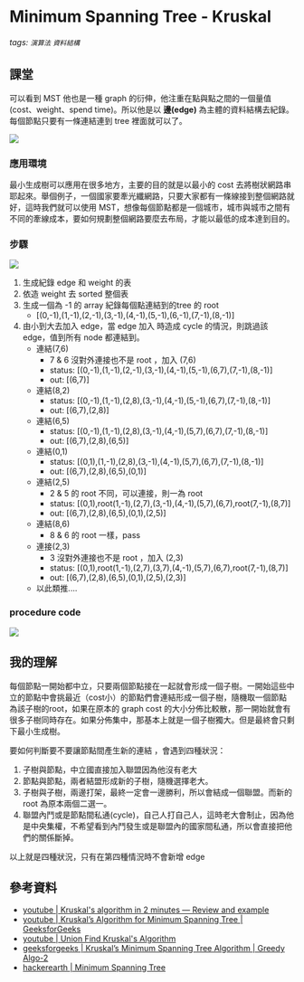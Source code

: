 # Minimum Spanning Tree - Kruskal
###### tags: `演算法` `資料結構`

## 課堂
可以看到 MST 他也是一種 graph 的衍伸，他注重在點與點之間的一個量值(cost、weight、spend time)。所以他是以 **邊(edge)** 為主體的資料結構去紀錄。每個節點只要有一條連結連到 tree 裡面就可以了。

![](https://i.imgur.com/V2FHxJF.png)

### 應用環境
最小生成樹可以應用在很多地方，主要的目的就是以最小的 cost 去將樹狀網路串耶起來。舉個例子，一個國家要牽光纖網路，只要大家都有一條線接到整個網路就好，這時我們就可以使用 MST，想像每個節點都是一個城市，城市與城市之間有不同的牽線成本，要如何規劃整個網路要麼去布局，才能以最低的成本達到目的。

### 步驟
![](https://i.imgur.com/szk1jSN.png)

1. 生成紀錄 edge 和 weight 的表
2. 依造 weight 去 sorted 整個表
3. 生成一個為 -1 的 array 紀錄每個點連結到的tree 的 root 
    - [(0,-1),(1,-1),(2,-1),(3,-1),(4,-1),(5,-1),(6,-1),(7,-1),(8,-1)]
5. 由小到大去加入 edge，當 edge 加入 時造成 cycle 的情況，則跳過該 edge，值到所有 node 都連結到。
    - 連結(7,6) 
        - 7 & 6 沒對外連接也不是 root ，加入 (7,6)
        - status: [(0,-1),(1,-1),(2,-1),(3,-1),(4,-1),(5,-1),(6,7),(7,-1),(8,-1)]
        - out: [(6,7)]
    - 連結(8,2)
        - status: [(0,-1),(1,-1),(2,8),(3,-1),(4,-1),(5,-1),(6,7),(7,-1),(8,-1)]
        - out: [(6,7),(2,8)]
    - 連結(6,5)
        - status: [(0,-1),(1,-1),(2,8),(3,-1),(4,-1),(5,7),(6,7),(7,-1),(8,-1)]
        - out: [(6,7),(2,8),(6,5)]
    - 連結(0,1)
        - status: [(0,1),(1,-1),(2,8),(3,-1),(4,-1),(5,7),(6,7),(7,-1),(8,-1)]
        - out: [(6,7),(2,8),(6,5),(0,1)]
    - 連結(2,5)
        - 2 & 5 的 root 不同，可以連接，則一為 root
        - status: [(0,1),root(1,-1),(2,7),(3,-1),(4,-1),(5,7),(6,7),root(7,-1),(8,7)]
        - out: [(6,7),(2,8),(6,5),(0,1),(2,5)]
    - 連結(8,6)
        - 8 & 6 的 root 一樣，pass
    - 連接(2,3)
        - 3 沒對外連接也不是 root ，加入 (2,3)
        - status: [(0,1),root(1,-1),(2,7),(3,7),(4,-1),(5,7),(6,7),root(7,-1),(8,7)]
        - out: [(6,7),(2,8),(6,5),(0,1),(2,5),(2,3)]
    - 以此類推....

### procedure code
![](https://i.imgur.com/JTesz8p.png)


## 我的理解
每個節點一開始都中立，只要兩個節點接在一起就會形成一個子樹。一開始這些中立的節點中會挑最近（cost小）的節點們會連結形成一個子樹，隨機取一個節點為該子樹的root，如果在原本的 graph cost 的大小分佈比較散，那一開始就會有很多子樹同時存在。如果分佈集中，那基本上就是一個子樹獨大。但是最終會只剩下最小生成樹。

要如何判斷要不要讓節點間產生新的連結 ，會遇到四種狀況：

1. 子樹與節點，中立國直接加入聯盟因為他沒有老大
2. 節點與節點，兩者結盟形成新的子樹，隨機選擇老大。
3. 子樹與子樹，兩邊打架，最終一定會一邊勝利，所以會結成一個聯盟。而新的 root 為原本兩個二選一。
4. 聯盟內鬥或是節點間私通(cycle)，自己人打自己人，這時老大會制止，因為他是中央集權，不希望看到內鬥發生或是聯盟內的國家間私通，所以會直接把他們的關係斷掉。

以上就是四種狀況，只有在第四種情況時不會新增 edge

## 參考資料
- [youtube | Kruskal's algorithm in 2 minutes — Review and example](https://youtu.be/71UQH7Pr9kU)
- [youtube | Kruskal’s Algorithm for Minimum Spanning Tree | GeeksforGeeks](https://www.youtube.com/watch?v=3rrNH_AizMA)
- [youtube | Union Find Kruskal's Algorithm](https://www.youtube.com/watch?v=JZBQLXgSGfs)
- [geeksforgeeks | Kruskal’s Minimum Spanning Tree Algorithm | Greedy Algo-2](https://www.geeksforgeeks.org/kruskals-minimum-spanning-tree-algorithm-greedy-algo-2/)
- [hackerearth | Minimum Spanning Tree](https://www.hackerearth.com/zh/practice/algorithms/graphs/minimum-spanning-tree/tutorial/)

